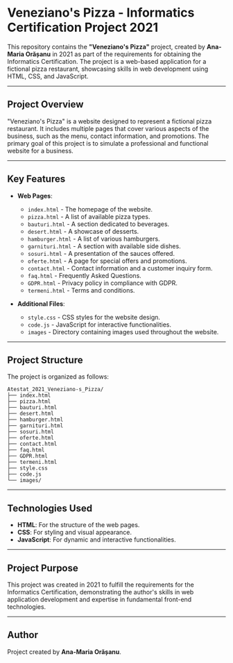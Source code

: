 # Veneziano's Pizza - Informatics Certification Project 2021

This repository contains the **"Veneziano's Pizza"** project, created by **Ana-Maria Orășanu** in 2021 as part of the requirements for obtaining the Informatics Certification. The project is a web-based application for a fictional pizza restaurant, showcasing skills in web development using HTML, CSS, and JavaScript.

---

## Project Overview

"Veneziano's Pizza" is a website designed to represent a fictional pizza restaurant. It includes multiple pages that cover various aspects of the business, such as the menu, contact information, and promotions. The primary goal of this project is to simulate a professional and functional website for a business.

---

## Key Features

- **Web Pages**:
  - `index.html` - The homepage of the website.
  - `pizza.html` - A list of available pizza types.
  - `bauturi.html` - A section dedicated to beverages.
  - `desert.html` - A showcase of desserts.
  - `hamburger.html` - A list of various hamburgers.
  - `garnituri.html` - A section with available side dishes.
  - `sosuri.html` - A presentation of the sauces offered.
  - `oferte.html` - A page for special offers and promotions.
  - `contact.html` - Contact information and a customer inquiry form.
  - `faq.html` - Frequently Asked Questions.
  - `GDPR.html` - Privacy policy in compliance with GDPR.
  - `termeni.html` - Terms and conditions.

- **Additional Files**:
  - `style.css` - CSS styles for the website design.
  - `code.js` - JavaScript for interactive functionalities.
  - `images` - Directory containing images used throughout the website.

---

## Project Structure

The project is organized as follows:
```
Atestat_2021_Veneziano-s_Pizza/
├── index.html
├── pizza.html
├── bauturi.html
├── desert.html
├── hamburger.html
├── garnituri.html
├── sosuri.html
├── oferte.html
├── contact.html
├── faq.html
├── GDPR.html
├── termeni.html
├── style.css
├── code.js
└── images/
```

---

## Technologies Used

- **HTML**: For the structure of the web pages.
- **CSS**: For styling and visual appearance.
- **JavaScript**: For dynamic and interactive functionalities.

---

## Project Purpose

This project was created in 2021 to fulfill the requirements for the Informatics Certification, demonstrating the author's skills in web application development and expertise in fundamental front-end technologies.

---

## Author

Project created by **Ana-Maria Orășanu**.
